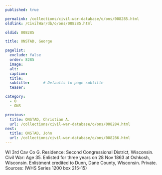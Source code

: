 ```yaml
---
published: true

permalink: /collections/civil-war-database/o/ons/008285.html
oldlink: /CivilWar/db/o/ons/008285.html

oldid: 008285

title: ONSTAD, George

pagelist:
  exclude: false
  order: 8285
  image: 
  alt:
  caption:
  title:
  subtitle:      # Defaults to page subtitle
  teaser:

category: 
  - O 
  - ONS

previous:
  title: ONSTAD, Christian A.
  url: /collections/civil-war-database/o/ons/008284.html  
next:
  title: ONSTAD, John
  url: /collections/civil-war-database/o/ons/008286.html   
---
```

WI 3rd Cav Co G. Residence: Second Congressional District, Wisconsin. Civil War: Age 35. Enlisted for three years on 28 Nov 1863 at Oshkosh, Wisconsin. Enlistment credited to Dunn, Dane County, Wisconsin. Private. Sources: (WHS Series 1200 box 215-15)